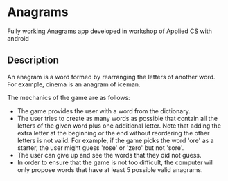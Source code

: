 # Anagrams
Fully working Anagrams app developed in workshop of Applied CS with android
## Description
An anagram is a word formed by rearranging the letters of another word. For example, cinema is an anagram of iceman.

The mechanics of the game are as follows:
* The game provides the user with a word from the dictionary.
* The user tries to create as many words as possible that contain all the letters of the given word plus one additional letter. Note that adding the extra letter at the beginning or the end without reordering the other letters is not valid. For example, if the game picks the word 'ore' as a starter, the user might guess 'rose' or 'zero' but not 'sore'.
* The user can give up and see the words that they did not guess.
* In order to ensure that the game is not too difficult, the computer will only propose words that have at least 5 possible valid anagrams.
